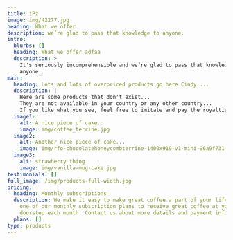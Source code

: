 ```yaml
---
title: iPz
image: img/42277.jpg
heading: What we offer
description: we’re glad to pass that knowledge to anyone.
intro:
  blurbs: []
  heading: What we offer adfaa
  description: >
    It's seriously incomprehensible and we’re glad to pass that knowledge to
    anyone.
main:
  heading: Lots and lots of overpriced products go here Cindy....
  description: |
    Here are some products that don't exist...
    They are not available in your country or any other country...
    If you like what you see, feel free to imitate and pay the royalties.
  image1:
    alt: A nice piece of cake...
    image: img/coffee_terrine.jpg
  image2:
    alt: Another nice piece of cake...
    image: img/rfo-chocolatehoneycombterrine-1400x919-v1-mini-96a9f731-7e0c-4bc1-95a9-6d06fa33bf4a-0-1400x919.jpg
  image3:
    alt: strawberry thing
    image: img/vanilla-mug-cake.jpg
testimonials: []
full_image: /img/products-full-width.jpg
pricing:
  heading: Monthly subscriptions
  description: We make it easy to make great coffee a part of your life. Choose
    one of our monthly subscription plans to receive great coffee at your
    doorstep each month. Contact us about more details and payment info.
  plans: []
type: products
---
```

